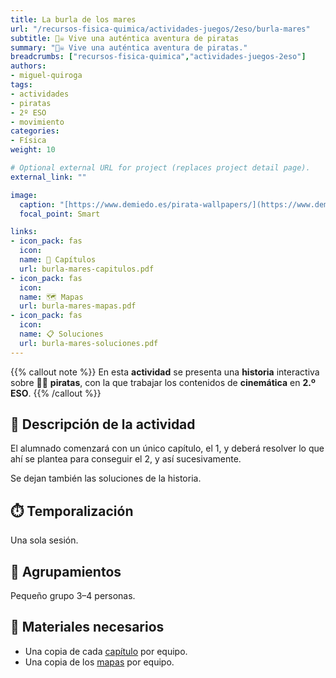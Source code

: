 ```yaml
---
title: La burla de los mares
url: "/recursos-fisica-quimica/actividades-juegos/2eso/burla-mares"
subtitle: 🏴‍☠️ Vive una auténtica aventura de piratas
summary: "🏴‍☠️ Vive una auténtica aventura de piratas."
breadcrumbs: ["recursos-fisica-quimica","actividades-juegos-2eso"]
authors:
- miguel-quiroga
tags:
- actividades
- piratas
- 2º ESO
- movimiento
categories:
- Física
weight: 10

# Optional external URL for project (replaces project detail page).
external_link: ""

image:
  caption: "[https://www.demiedo.es/pirata-wallpapers/](https://www.demiedo.es/pirata-wallpapers/)"
  focal_point: Smart

links:
- icon_pack: fas
  icon:
  name: 📑 Capítulos
  url: burla-mares-capitulos.pdf
- icon_pack: fas
  icon:
  name: 🗺️ Mapas
  url: burla-mares-mapas.pdf
- icon_pack: fas
  icon:
  name: 📋 Soluciones
  url: burla-mares-soluciones.pdf
---
```


{{% callout note %}}
En esta **actividad** se presenta una **historia** interactiva sobre 🏴‍☠️ **piratas**, con la que trabajar los contenidos de **cinemática** en **2.º ESO**.
{{% /callout %}}

## 📜 Descripción de la actividad

El alumnado comenzará con un único capítulo, el 1, y deberá resolver lo que ahí se plantea para conseguir el 2, y así sucesivamente.

Se dejan también las soluciones de la historia.

## ⏱️ Temporalización

Una sola sesión.

## 👥 Agrupamientos

Pequeño grupo 3–4 personas.

## 💼 Materiales necesarios

- Una copia de cada [capítulo](burla-mares-capitulos.pdf) por equipo.
- Una copia de los [mapas](burla-mares-mapas.pdf) por equipo.